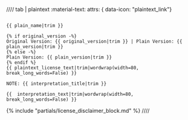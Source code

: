 //// tab | plaintext :material-text:
    attrs: { data-icon: "plaintext_link"}

```plaintext

{{ plain_name|trim }}

{% if original_version -%}
Original Version: {{ original_version|trim }} | Plain Version: {{ plain_version|trim }}
{% else -%}
Plain Version: {{ plain_version|trim }}
{% endif %}
{{ plaintext_license_text|trim|wordwrap(width=80, break_long_words=False) }}

NOTE: {{ interpretation_title|trim }}

{{  interpretation_text|trim|wordwrap(width=80, break_long_words=False) }}

```

<p class="license-divider"></p>
{% include "partials/license_disclaimer_block.md" %}
////
